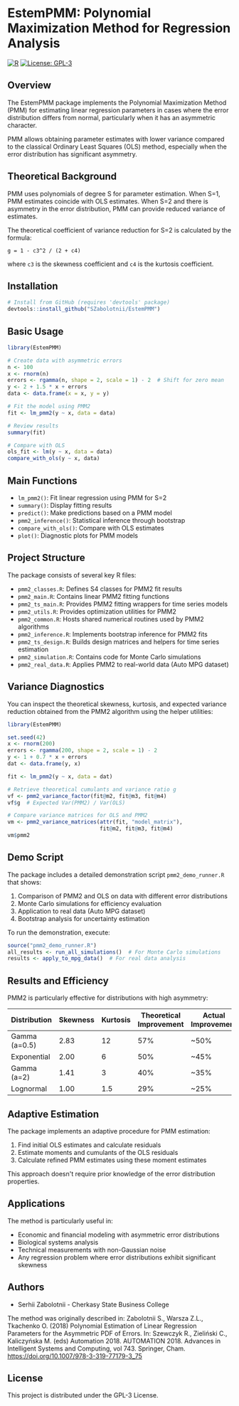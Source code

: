 # EstemPMM: Polynomial Maximization Method for Regression Analysis

[![R](https://img.shields.io/badge/R-%3E%3D%204.0.0-blue)](https://cran.r-project.org/)
[![License: GPL-3](https://img.shields.io/badge/License-GPLv3-blue.svg)](https://www.gnu.org/licenses/gpl-3.0.en.html)

## Overview

The EstemPMM package implements the Polynomial Maximization Method (PMM) for estimating linear regression parameters in cases where the error distribution differs from normal, particularly when it has an asymmetric character.

PMM allows obtaining parameter estimates with lower variance compared to the classical Ordinary Least Squares (OLS) method, especially when the error distribution has significant asymmetry.

## Theoretical Background

PMM uses polynomials of degree S for parameter estimation. When S=1, PMM estimates coincide with OLS estimates. When S=2 and there is asymmetry in the error distribution, PMM can provide reduced variance of estimates.

The theoretical coefficient of variance reduction for S=2 is calculated by the formula:

```
g = 1 - c3^2 / (2 + c4)
```

where `c3` is the skewness coefficient and `c4` is the kurtosis coefficient.


## Installation

```r
# Install from GitHub (requires 'devtools' package)
devtools::install_github("SZabolotnii/EstemPMM")
```

## Basic Usage

```r
library(EstemPMM)

# Create data with asymmetric errors
n <- 100
x <- rnorm(n)
errors <- rgamma(n, shape = 2, scale = 1) - 2  # Shift for zero mean
y <- 2 + 1.5 * x + errors
data <- data.frame(x = x, y = y)

# Fit the model using PMM2
fit <- lm_pmm2(y ~ x, data = data)

# Review results
summary(fit)

# Compare with OLS
ols_fit <- lm(y ~ x, data = data)
compare_with_ols(y ~ x, data)
```

## Main Functions

- `lm_pmm2()`: Fit linear regression using PMM for S=2
- `summary()`: Display fitting results
- `predict()`: Make predictions based on a PMM model
- `pmm2_inference()`: Statistical inference through bootstrap
- `compare_with_ols()`: Compare with OLS estimates
- `plot()`: Diagnostic plots for PMM models

## Project Structure

The package consists of several key R files:
- `pmm2_classes.R`: Defines S4 classes for PMM2 fit results
- `pmm2_main.R`: Contains linear PMM2 fitting functions
- `pmm2_ts_main.R`: Provides PMM2 fitting wrappers for time series models
- `pmm2_utils.R`: Provides optimization utilities for PMM2
- `pmm2_common.R`: Hosts shared numerical routines used by PMM2 algorithms
- `pmm2_inference.R`: Implements bootstrap inference for PMM2 fits
- `pmm2_ts_design.R`: Builds design matrices and helpers for time series estimation
- `pmm2_simulation.R`: Contains code for Monte Carlo simulations
- `pmm2_real_data.R`: Applies PMM2 to real-world data (Auto MPG dataset)

## Variance Diagnostics

You can inspect the theoretical skewness, kurtosis, and expected variance reduction
obtained from the PMM2 algorithm using the helper utilities:

```r
library(EstemPMM)

set.seed(42)
x <- rnorm(200)
errors <- rgamma(200, shape = 2, scale = 1) - 2
y <- 1 + 0.7 * x + errors
dat <- data.frame(y, x)

fit <- lm_pmm2(y ~ x, data = dat)

# Retrieve theoretical cumulants and variance ratio g
vf <- pmm2_variance_factor(fit@m2, fit@m3, fit@m4)
vf$g  # Expected Var(PMM2) / Var(OLS)

# Compare variance matrices for OLS and PMM2
vm <- pmm2_variance_matrices(attr(fit, "model_matrix"),
                             fit@m2, fit@m3, fit@m4)
vm$pmm2
```

## Demo Script

The package includes a detailed demonstration script `pmm2_demo_runner.R` that shows:

1. Comparison of PMM2 and OLS on data with different error distributions
2. Monte Carlo simulations for efficiency evaluation
3. Application to real data (Auto MPG dataset)
4. Bootstrap analysis for uncertainty estimation

To run the demonstration, execute:

```r
source("pmm2_demo_runner.R")
all_results <- run_all_simulations()  # For Monte Carlo simulations
results <- apply_to_mpg_data()  # For real data analysis
```

## Results and Efficiency

PMM2 is particularly effective for distributions with high asymmetry:

| Distribution    | Skewness | Kurtosis | Theoretical Improvement | Actual Improvement |
|-----------------|----------|----------|------------------------|-------------------|
| Gamma (a=0.5)   | 2.83     | 12       | 57%                    | ~50%              |
| Exponential     | 2.00     | 6        | 50%                    | ~45%              |
| Gamma (a=2)     | 1.41     | 3        | 40%                    | ~35%              |
| Lognormal       | 1.00     | 1.5      | 29%                    | ~25%              |

## Adaptive Estimation

The package implements an adaptive procedure for PMM estimation:
1. Find initial OLS estimates and calculate residuals
2. Estimate moments and cumulants of the OLS residuals
3. Calculate refined PMM estimates using these moment estimates

This approach doesn't require prior knowledge of the error distribution properties.

## Applications

The method is particularly useful in:
- Economic and financial modeling with asymmetric error distributions
- Biological systems analysis
- Technical measurements with non-Gaussian noise
- Any regression problem where error distributions exhibit significant skewness

## Authors

- Serhii Zabolotnii - Cherkasy State Business College


The method was originally described in:
Zabolotnii S., Warsza Z.L., Tkachenko O. (2018) Polynomial Estimation of Linear Regression Parameters for the Asymmetric PDF of Errors. In: Szewczyk R., Zieliński C., Kaliczyńska M. (eds) Automation 2018. AUTOMATION 2018. Advances in Intelligent Systems and Computing, vol 743. Springer, Cham. https://doi.org/10.1007/978-3-319-77179-3_75

## License

This project is distributed under the GPL-3 License.

